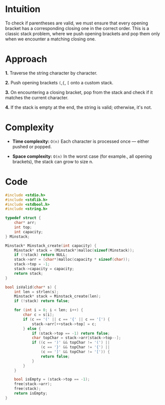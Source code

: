 # Intuition
To check if parentheses are valid, we must ensure that every opening bracket has a corresponding closing one in the correct order.
This is a classic stack problem, where we push opening brackets and pop them only when we encounter a matching closing one.

# Approach
**1.** Traverse the string character by character.

**2.** Push opening brackets `(`,`{`, `[` onto a custom stack.

**3.** On encountering a closing bracket, pop from the stack and check if it matches the current character.

**4.** If the stack is empty at the end, the string is valid; otherwise, it's not.



# Complexity
- **Time complexity:** `O(n)`
Each character is processed once — either pushed or popped.

- **Space complexity:** `O(n)`
In the worst case (for example., all opening brackets), the stack can grow to size n.

# Code
```c []
#include <stdio.h>
#include <stdlib.h>
#include <stdbool.h>
#include <string.h>

typedef struct {
    char* arr;
    int top;
    int capacity;
} Minstack;

Minstack* Minstack_create(int capacity) {
    Minstack* stack = (Minstack*)malloc(sizeof(Minstack));
    if (!stack) return NULL;
    stack->arr = (char*)malloc(capacity * sizeof(char));
    stack->top = -1;
    stack->capacity = capacity;
    return stack;
}

bool isValid(char* s) {
    int len = strlen(s);
    Minstack* stack = Minstack_create(len);
    if (!stack) return false;

    for (int i = 0; i < len; i++) {
        char c = s[i];
        if (c == '(' || c == '{' || c == '[') {
            stack->arr[++stack->top] = c;
        } else {
            if (stack->top == -1) return false;
            char topChar = stack->arr[stack->top--];
            if ((c == ')' && topChar != '(') ||
                (c == '}' && topChar != '{') ||
                (c == ']' && topChar != '[')) {
                return false;
            }
        }
    }

    bool isEmpty = (stack->top == -1);
    free(stack->arr);
    free(stack);
    return isEmpty;
}

```
